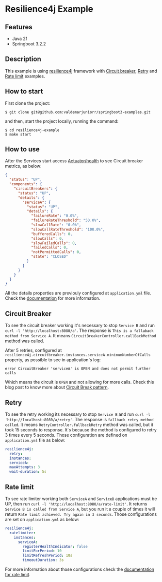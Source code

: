 # Resilience4j Example

## Features

- Java 21
- Springboot 3.2.2

## Description

This example is using [resilience4j](https://resilience4j.readme.io/) framework
with [Circuit breaker](https://resilience4j.readme.io/docs/circuitbreaker), [Retry](https://resilience4j.readme.io/docs/retry)
and [Rate limit](https://resilience4j.readme.io/docs/ratelimiter) examples.

## How to start

First clone the project:

```
$ git clone git@github.com:valdemarjuniorr/springboot3-examples.git
```

and then, start the project locally, running the command:

```
$ cd resilience4j-example
$ make start
```

## How to use

After the Services start access [Actuator/health](http://localhost:8080/actuator/health) to see Circuit breaker metrics,
as below:

```json
{
  "status": "UP",
  "components": {
    "circuitBreakers": {
      "status": "UP",
      "details": {
        "serviceA": {
          "status": "UP",
          "details": {
            "failureRate": "0.0%",
            "failureRateThreshold": "50.0%",
            "slowCallRate": "0.0%",
            "slowCallRateThreshold": "100.0%",
            "bufferedCalls": 0,
            "slowCalls": 0,
            "slowFailedCalls": 0,
            "failedCalls": 0,
            "notPermittedCalls": 0,
            "state": "CLOSED"
          }
        }
      }
    }
  }
}
```

All the details properties are previouly configured at `application.yml` file. Check
the [documentation](https://resilience4j.readme.io/docs/getting-started-3#configuration) for more information.

## Circuit Breaker

To see the circuit breaker working it's necessary to stop `Service B` and run `curl -l 'http://localhost:8080/a'`. The
response is `This is a fallaback method from Service A`. It means `CircuitBreakerController.callBackMethod` method was
called.

After 5 retries, configured at `resilience4j.circuitbreaker.instances.serviceA.minimumNumberOfCalls` property, as
possible to see in application's log:

```
error CircuitBreaker 'serviceA' is OPEN and does not permit further calls
```

Which means the circuit is `OPEN` and not allowing for more calls. Check this blog post to know more
about [Circuit Break pattern](https://martinfowler.com/bliki/CircuitBreaker.html).

## Retry

To see the retry working its necessary to stop `Service B` and run `curl -l 'http://localhost:8080/a/retry'`. The
response is `fallback retry method called`. It means `RetryController.fallbackRetry` method was called, but it took 15
seconds to response. It´s because the method is configured to retry 3 times every 5 seconds. Those configuration are
defined on `application.yml` file as below:

```yaml
resilience4j:
  retry:
  instances:
  serviceA:
  maxAttempts: 3
  wait-duration: 5s
```

## Rate limit

To see rate limiter working both `ServiceA` and `ServiceB` applications must be UP, then
run `curl -l 'http://localhost:8080/a/rate-limit'`. It returns `Service B is called from Service A`, but you run it a
couple of times it will return `Rate limit achieved. Try again in 3 seconds`. Those configurations are set on `application.yml` as below:
```yaml
resilience4j:
  ratelimiter:
    instances:
      serviceA:
        registerHealthIndicator: false
        limitForPeriod: 10
        limitRefreshPeriod: 10s
        timeoutDuration: 3s
```
For more information about those configurations check the [documentation for rate limit](https://resilience4j.readme.io/docs/ratelimiter#create-and-configure-a-ratelimiter).
